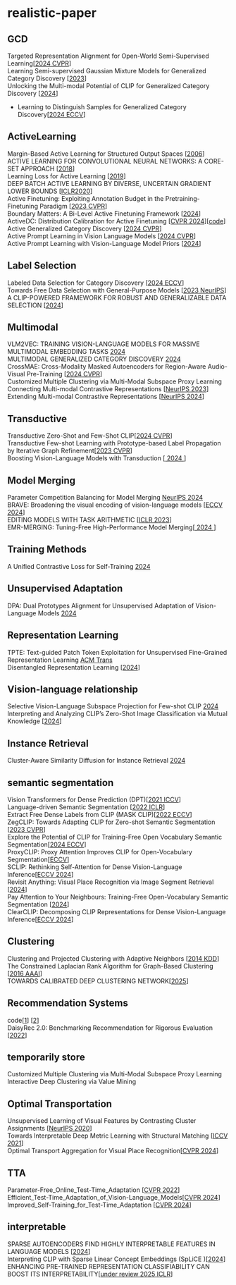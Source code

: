# realistic-paper
## GCD
Targeted Representation Alignment for Open-World Semi-Supervised Learning[[2024 CVPR](https://openaccess.thecvf.com/content/CVPR2024/papers/Xiao_Targeted_Representation_Alignment_for_Open-World_Semi-Supervised_Learning_CVPR_2024_paper.pdf)]  
Learning Semi-supervised Gaussian Mixture Models for Generalized Category Discovery [[2023](https://arxiv.org/pdf/2305.06144)]  
Unlocking the Multi-modal Potential of CLIP for Generalized Category Discovery [[2024](https://arxiv.org/pdf/2403.09974)]  
* Learning to Distinguish Samples for Generalized Category Discovery[[2024 ECCV](https://www.ecva.net/papers/eccv_2024/papers_ECCV/papers/08177.pdf)]

## ActiveLearning
Margin-Based Active Learning for Structured Output Spaces [[2006](https://link.springer.com/chapter/10.1007/11871842_40)]  
ACTIVE LEARNING FOR CONVOLUTIONAL NEURAL NETWORKS: A CORE-SET APPROACH [[2018](https://arxiv.org/pdf/1708.00489)]  
Learning Loss for Active Learning [[2019](https://arxiv.org/pdf/1905.03677)]  
DEEP BATCH ACTIVE LEARNING BY DIVERSE, UNCERTAIN GRADIENT LOWER BOUNDS [[ICLR2020](https://arxiv.org/pdf/1906.03671)]  
Active Finetuning: Exploiting Annotation Budget in the Pretraining-Finetuning Paradigm [[2023 CVPR](https://openaccess.thecvf.com/content/CVPR2023/papers/Xie_Active_Finetuning_Exploiting_Annotation_Budget_in_the_Pretraining-Finetuning_Paradigm_CVPR_2023_paper.pdf)]  
Boundary Matters: A Bi-Level Active Finetuning Framework [[2024](https://arxiv.org/pdf/2403.10069)]  
ActiveDC: Distribution Calibration for Active Finetuning [[CVPR 2024](https://arxiv.org/pdf/2311.07634)][[code](https://github.com/VincentXu521/ActiveDC/tree/master)]  
Active Generalized Category Discovery [[2024 CVPR](https://arxiv.org/pdf/2403.04272)]  
Active Prompt Learning in Vision Language Models [[2024 CVPR](https://arxiv.org/pdf/2311.11178v3)]  
Active Prompt Learning with Vision-Language Model Priors [[2024](https://arxiv.org/pdf/2411.16722)]

## Label Selection
Labeled Data Selection for Category Discovery [[2024 ECCV](https://www.ecva.net/papers/eccv_2024/papers_ECCV/papers/07212.pdf)]  
Towards Free Data Selection with General-Purpose Models  [[2023 NeurIPS](https://proceedings.neurips.cc/paper_files/paper/2023/file/047682108c3b053c61ad2da5a6057b4e-Paper-Conference.pdf)]  
A CLIP-POWERED FRAMEWORK FOR ROBUST AND GENERALIZABLE DATA SELECTION [[2024](https://arxiv.org/pdf/2410.11215)]

## Multimodal
VLM2VEC: TRAINING VISION-LANGUAGE MODELS FOR MASSIVE MULTIMODAL EMBEDDING TASKS [2024](https://arxiv.org/pdf/2410.05160)  
MULTIMODAL GENERALIZED CATEGORY DISCOVERY [2024](https://arxiv.org/pdf/2409.11624)  
CrossMAE: Cross-Modality Masked Autoencoders for Region-Aware Audio-Visual Pre-Training [[2024 CVPR](https://openaccess.thecvf.com/content/CVPR2024/papers/Guo_CrossMAE_Cross-Modality_Masked_Autoencoders_for_Region-Aware_Audio-Visual_Pre-Training_CVPR_2024_paper.pdf)]  
Customized Multiple Clustering via Multi-Modal Subspace Proxy Learning  
Connecting Multi-modal Contrastive Representations [[NeurIPS 2023](https://arxiv.org/pdf/2305.14381)]  
Extending Multi-modal Contrastive Representations [[NeurIPS 2024](https://arxiv.org/pdf/2310.08884)]  

## Transductive
Transductive Zero-Shot and Few-Shot CLIP[[2024 CVPR](https://openaccess.thecvf.com/content/CVPR2024/papers/Martin_Transductive_Zero-Shot_and_Few-Shot_CLIP_CVPR_2024_paper.pdf)]  
Transductive Few-shot Learning with Prototype-based Label Propagation by Iterative Graph Refinement[[2023 CVPR](https://openaccess.thecvf.com/content/CVPR2023/papers/Zhu_Transductive_Few-Shot_Learning_With_Prototype-Based_Label_Propagation_by_Iterative_Graph_CVPR_2023_paper.pdf)]  
Boosting Vision-Language Models with Transduction [[ 2024 ](https://arxiv.org/pdf/2406.01837)]  

## Model Merging
Parameter Competition Balancing for Model Merging [NeurIPS 2024](https://arxiv.org/pdf/2410.02396)  
BRAVE: Broadening the visual encoding of vision-language models [[ECCV 2024](https://brave-vlms.epfl.ch/)]  
EDITING MODELS WITH TASK ARITHMETIC [[ICLR 2023](https://arxiv.org/pdf/2212.04089)]  
EMR-MERGING: Tuning-Free High-Performance Model Merging[[ 2024 ](https://arxiv.org/pdf/2405.17461)]



## Training Methods
A Unified Contrastive Loss for Self-Training [2024](https://arxiv.org/pdf/2409.07292)  

## Unsupervised Adaptation
DPA: Dual Prototypes Alignment for Unsupervised Adaptation of Vision-Language Models [2024](https://arxiv.org/pdf/2408.08855)  

## Representation Learning
TPTE: Text-guided Patch Token Exploitation for Unsupervised Fine-Grained Representation Learning [ACM Trans](https://dl.acm.org/doi/pdf/10.1145/3673657)  
Disentangled Representation Learning [[2024](https://arxiv.org/pdf/2211.11695)]  

## Vision-language relationship
Selective Vision-Language Subspace Projection for Few-shot CLIP [2024](https://arxiv.org/pdf/2407.16977)  
Interpreting and Analyzing CLIP’s Zero-Shot Image Classification via Mutual Knowledge [[2024](https://arxiv.org/pdf/2410.13016)]

## Instance Retrieval
Cluster-Aware Similarity Diffusion for Instance Retrieval [2024](https://arxiv.org/pdf/2406.02343)

## semantic segmentation
Vision Transformers for Dense Prediction (DPT)[[2021 ICCV](https://arxiv.org/abs/2103.13413v1)]  
Language-driven Semantic Segmentation [[2022 ICLR](https://arxiv.org/pdf/2201.03546)]  
Extract Free Dense Labels from CLIP (MASK CLIP)[[2022 ECCV](https://arxiv.org/pdf/2112.01071)]   
ZegCLIP: Towards Adapting CLIP for Zero-shot Semantic Segmentation [[2023 CVPR](https://arxiv.org/pdf/2212.03588)]  
Explore the Potential of CLIP for Training-Free Open Vocabulary Semantic Segmentation[[2024 ECCV](https://arxiv.org/pdf/2407.08268)]  
ProxyCLIP: Proxy Attention Improves CLIP for Open-Vocabulary Segmentation[[ECCV](https://arxiv.org/pdf/2408.04883)]  
SCLIP: Rethinking Self-Attention for Dense Vision-Language Inference[[ECCV 2024](https://arxiv.org/pdf/2312.01597)]  
Revisit Anything: Visual Place Recognition via Image Segment Retrieval [[2024](https://arxiv.org/pdf/2409.18049)]  
Pay Attention to Your Neighbours: Training-Free Open-Vocabulary Semantic Segmentation [[2024](https://arxiv.org/pdf/2404.08181)]  
ClearCLIP: Decomposing CLIP Representations for Dense Vision-Language Inference[[ECCV 2024](https://www.ecva.net/papers/eccv_2024/papers_ECCV/papers/06346.pdf)]


## Clustering
Clustering and Projected Clustering with Adaptive Neighbors [[2014 KDD](https://matlabtools.com/wp-content/uploads/p1004.pdf)]  
The Constrained Laplacian Rank Algorithm for Graph-Based Clustering [[2016 AAAI](https://ojs.aaai.org/index.php/AAAI/article/download/10302/10161)]  
TOWARDS CALIBRATED DEEP CLUSTERING NETWORK[[2025](https://openreview.net/pdf?id=JvH4jDDcG3)]  


## Recommendation Systems
code[[1](https://github.com/recommenders-team/recommenders?tab=readme-ov-file)] [[2](https://github.com/AmazingDD/daisyRec)]  
DaisyRec 2.0: Benchmarking Recommendation for Rigorous Evaluation [[2022](https://arxiv.org/pdf/2206.10848)]

## temporarily store
Customized Multiple Clustering via Multi-Modal Subspace Proxy Learning  
Interactive Deep Clustering via Value Mining  

## Optimal Transportation
Unsupervised Learning of Visual Features by Contrasting Cluster Assignments [[NeurIPS 2020](https://arxiv.org/pdf/2006.09882)]  
Towards Interpretable Deep Metric Learning with Structural Matching [[ICCV 2021](https://openaccess.thecvf.com/content/ICCV2021/papers/Zhao_Towards_Interpretable_Deep_Metric_Learning_With_Structural_Matching_ICCV_2021_paper.pdf)]  
Optimal Transport Aggregation for Visual Place Recognition[[CVPR 2024](https://arxiv.org/abs/2311.15937)]  

## TTA
Parameter-Free_Online_Test-Time_Adaptation [[CVPR 2022](https://openaccess.thecvf.com/content/CVPR2022/papers/Boudiaf_Parameter-Free_Online_Test-Time_Adaptation_CVPR_2022_paper.pdf)]  
Efficient_Test-Time_Adaptation_of_Vision-Language_Models[[CVPR 2024](https://openaccess.thecvf.com/content/CVPR2024/papers/Karmanov_Efficient_Test-Time_Adaptation_of_Vision-Language_Models_CVPR_2024_paper.pdf)]  
Improved_Self-Training_for_Test-Time_Adaptation [[CVPR 2024](https://openaccess.thecvf.com/content/CVPR2024/papers/Ma_Improved_Self-Training_for_Test-Time_Adaptation_CVPR_2024_paper.pdf)]  


## interpretable
SPARSE AUTOENCODERS FIND HIGHLY INTERPRETABLE FEATURES IN LANGUAGE MODELS [[2024](https://arxiv.org/pdf/2309.08600)]  
Interpreting CLIP with Sparse Linear Concept Embeddings (SpLiCE )[[2024](https://arxiv.org/pdf/2402.10376)]  
ENHANCING PRE-TRAINED REPRESENTATION CLASSIFIABILITY CAN BOOST ITS INTERPRETABILITY[[under review 2025 ICLR](https://openreview.net/pdf?id=GjfIZan5jN)]  
